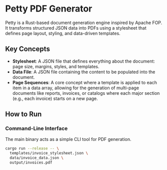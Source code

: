 # Petty PDF Generator

Petty is a Rust-based document generation engine inspired by Apache FOP. It transforms structured JSON data into PDFs using a stylesheet that defines page layout, styling, and data-driven templates.

## Key Concepts

- **Stylesheet**: A JSON file that defines everything about the document: page size, margins, styles, and templates.
- **Data File**: A JSON file containing the content to be populated into the document.
- **Page Sequences**: A core concept where a template is applied to each item in a data array, allowing for the generation of multi-page documents like reports, invoices, or catalogs where each major section (e.g., each invoice) starts on a new page.

## How to Run

### Command-Line Interface

The main binary acts as a simple CLI tool for PDF generation.

```bash
cargo run --release -- \
  templates/invoice_stylesheet.json \
  data/invoice_data.json \
  output/invoices.pdf